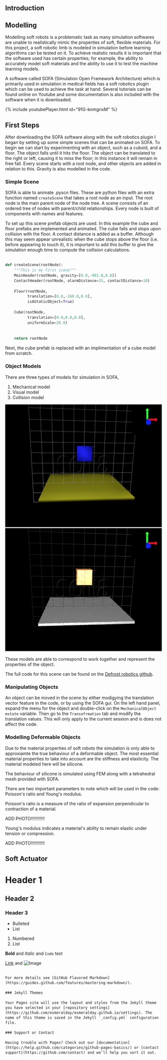 ## Introduction


## Modelling

Modelling soft robots is a problematic task as many simulation softwares are unable to realistically mimic the properties of soft, flexible materials. For this project, a soft robotic limb is modeled in simulation before learning algorithms can be tested on it. To achieve realistic results it is important that the software used has certain properties; for example, the ability to accurately model soft materials and the ability to use it to test the machine learning models.

A software called SOFA (Simulation Open Framework Architecture) which is primarily used in simulation in medical fields has a soft robotics plugin which can be used to achieve the task at hand. Several tutorials can be found online on Youtube and some documentation is also included with the software when it is downloaded.

{% include youtubePlayer.html id="91G-knmgnxM" %}

## First Steps

After downloading the SOFA software along with the soft robotics plugin I began by setting up some simple scenes that can be animated on SOFA. To begin we can start by experimenting with an object, such as a cuboid, and a floor. The object falls until it hits the floor. The object can be translated to the right or left, causing it to miss the floor; in this instance it will remain in free fall. Every scene starts with a root node, and other objects are added in relation to this. Gravity is also modelled in the code.



### Simple Scene

SOFA is able to animate .pyscn files. These are python files with an extra function named `createScene` that takes a root node as an input. The root node is the main parent node of the node tree. A scene consists of an ordered tree of nodes with parent/child relationships. Every node is built of components with names and features.

To set up this scene prefab objects are used. In this example the cube and floor prefabs are implemented and animated. The cube falls and stops upon collision with the floor. A contact distance is added as a buffer. Although this may seem appear unrealistic when the cube stops above the floor (i.e. before appearing to touch it), it is important to add this buffer to give the simulation enough time to compute the collision calculations.

```python

def createScene(rootNode):
    """This is my first scene"""
    MainHeader(rootNode, gravity=[0.0,-981.0,0.0])
    ContactHeader(rootNode, alarmDistance=15, contactDistance=10)

    Floor(rootNode,
          translation=[0.0,-160.0,0.0],
          isAStaticObject=True)

    Cube(rootNode,
          translation=[0.0,0.0,0.0],
          uniformScale=20.0)


    return rootNode

```

Next, the cube prefab is replaced with an implimentation of a cube model from scratch.

### Object Models 

There are three types of models for simulation in SOFA,

1. Mechanical model
2. Visual model
3. Collision model

![Visual Model](https://github.com/esmeralday/esmeralday.github.io/blob/master/_includes/images/cube.png)
![Mechanical Model](https://github.com/esmeralday/esmeralday.github.io/blob/master/_includes/images/mechanicalModel.png)

These models are able to correspond to work together and represent the properties of the object. 

The full code for this scene can be found on the [Defrost robotics github](https://github.com/SofaDefrost/SoftRobots/blob/master/docs/tutorials/FirstSteps/firststeps-tuto.pyscn).

### Manipulating Objects

An object can be moved in the scene by either modigying the translation vector feature in the code, or by using the SOFA gui. On the left hand panel, expand the menu for the object and double-click on the `MechanicalObject mstate` variable. Then go to the `Transofrmation` tab and modify the translation values. This will only apply to the current session and is does not affect the code.

### Modelling Deformable Objects

Due to the material properties of soft robots the simulation is only able to approxiamte the true behaviour of a deformable object. The most essential material properties to take into account are the stiffness and elasticity. The material modeled here will be silicone.

The behaviour of silicone is simulated using FEM along with a tetrahedral mesh provided with SOFA.

There are two important parameters to note which will be used in the code: Poisson's ratio and Young's modulus.

Poisson's ratio is a measure of the ratio of expansion perpendicular to contraction of a material.

ADD PHOTO!!!!!!!!!!!

Young's modulus indicates a material's ability to remain elastic under tension or compression.

ADD PHOTO!!!!!!!!!!!

## Soft Actuator









# Header 1
## Header 2
### Header 3

- Bulleted
- List

1. Numbered
2. List

**Bold** and _Italic_ and `Code` text

[Link](url) and ![Image](src)
```

For more details see [GitHub Flavored Markdown](https://guides.github.com/features/mastering-markdown/).

### Jekyll Themes

Your Pages site will use the layout and styles from the Jekyll theme you have selected in your [repository settings](https://github.com/esmeralday/esmeralday.github.io/settings). The name of this theme is saved in the Jekyll `_config.yml` configuration file.

### Support or Contact

Having trouble with Pages? Check out our [documentation](https://help.github.com/categories/github-pages-basics/) or [contact support](https://github.com/contact) and we’ll help you sort it out.
